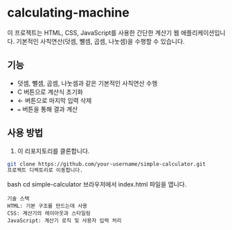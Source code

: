# calculating-machine

이 프로젝트는 HTML, CSS, JavaScript를 사용한 간단한 계산기 웹 애플리케이션입니다. 
기본적인 사칙연산(덧셈, 뺄셈, 곱셈, 나눗셈)을 수행할 수 있습니다.


## 기능

- 덧셈, 뺄셈, 곱셈, 나눗셈과 같은 기본적인 사칙연산 수행
- C 버튼으로 계산식 초기화
- ← 버튼으로 마지막 입력 삭제
- `=` 버튼을 통해 결과 계산

## 사용 방법

1. 이 리포지토리를 클론합니다.

```bash
git clone https://github.com/your-username/simple-calculator.git
프로젝트 디렉토리로 이동합니다.
```
bash
cd simple-calculator
브라우저에서 index.html 파일을 엽니다.
```
기술 스택
HTML: 기본 구조를 만드는데 사용
CSS: 계산기의 레이아웃과 스타일링
JavaScript: 계산기 로직 및 사용자 입력 처리
